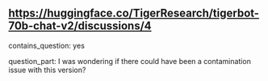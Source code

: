 ## https://huggingface.co/TigerResearch/tigerbot-70b-chat-v2/discussions/4

contains_question: yes

question_part: I was wondering if there could have been a contamination issue with this version?